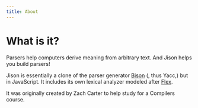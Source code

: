 ```yaml
---
title: About
---
```


What is it?
=====

Parsers help computers derive meaning from arbitrary text. And Jison helps you build parsers!

Jison is essentially a clone of the parser generator [Bison](http://dinosaur.compilertools.net/#bison) (, thus Yacc,) but in JavaScript. It includes its own lexical analyzer modeled after [Flex](http://dinosaur.compilertools.net/#flex).

It was originally created by Zach Carter to help study for a Compilers course.
